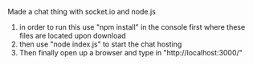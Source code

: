 Made a chat thing with socket.io and node.js

1. in order to run this use "npm install" in the console first where these files are located upon download
2. then use "node index.js" to start the chat hosting
3. Then finally open up a browser and type in "http://localhost:3000/"
